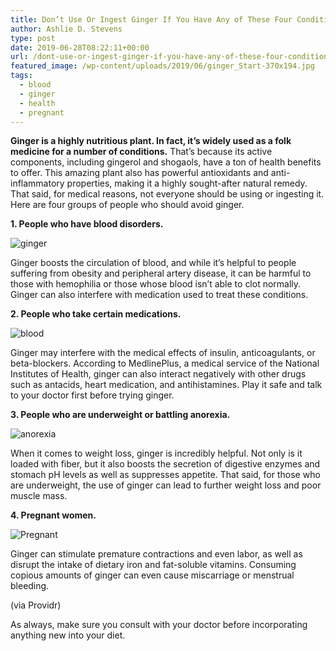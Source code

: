 ```yaml
---
title: Don’t Use Or Ingest Ginger If You Have Any of These Four Conditions
author: Ashlie D. Stevens
type: post
date: 2019-06-28T08:22:11+00:00
url: /dont-use-or-ingest-ginger-if-you-have-any-of-these-four-conditions/
featured_image: /wp-content/uploads/2019/06/ginger_Start-370x194.jpg
tags:
  - blood
  - ginger
  - health
  - pregnant
---
```


  **Ginger is a highly nutritious plant. In fact, it&#8217;s widely used as a folk medicine for a number of conditions.** That&#8217;s because its active components, including gingerol and shogaols, have a ton of health benefits to offer. This amazing plant also has powerful antioxidants and anti-inflammatory properties, making it a highly sought-after natural remedy. That said, for medical reasons, not everyone should be using or ingesting it. Here are four groups of people who should avoid ginger.


**1. People who have blood disorders.**

![ginger](/wp-content/uploads/2019/06/ginger-300x200.jpg)


  Ginger boosts the circulation of blood, and while it&#8217;s helpful to people suffering from obesity and peripheral artery disease, it can be harmful to those with hemophilia or those whose blood isn’t able to clot normally. Ginger can also interfere with medication used to treat these conditions.


**2. People who take certain medications.**

![blood](/wp-content/uploads/2019/06/blood-300x150.jpg)


  Ginger may interfere with the medical effects of insulin, anticoagulants, or beta-blockers. According to MedlinePlus, a medical service of the National Institutes of Health, ginger can also interact negatively with other drugs such as antacids, heart medication, and antihistamines. Play it safe and talk to your doctor first before trying ginger.


**3. People who are underweight or battling anorexia.**

![anorexia](/wp-content/uploads/2019/06/anorexia-300x199.jpg)


  When it comes to weight loss, ginger is incredibly helpful. Not only is it loaded with fiber, but it also boosts the secretion of digestive enzymes and stomach pH levels as well as suppresses appetite. That said, for those who are underweight, the use of ginger can lead to further weight loss and poor muscle mass.


**4. Pregnant women.**

![Pregnant](/wp-content/uploads/2019/06/Pregnant--300x200.jpg)


  Ginger can stimulate premature contractions and even labor, as well as disrupt the intake of dietary iron and fat-soluble vitamins. Consuming copious amounts of ginger can even cause miscarriage or menstrual bleeding.



  (via Providr)



  As always, make sure you consult with your doctor before incorporating anything new into your diet.

